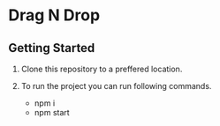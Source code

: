 # Drag N Drop 

## Getting Started 

1. Clone this repository to a preffered location.

2. To run the project you can run following commands.

    * npm i
    * npm start
